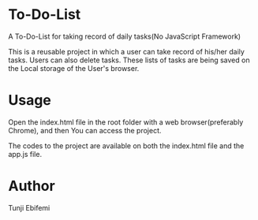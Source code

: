 # To-Do-List
A To-Do-List for taking record of daily tasks(No JavaScript Framework)

This is a reusable project in which a user can take record of his/her daily tasks.
Users can also delete tasks.
These lists of tasks are being saved on the Local storage of the User's browser.

# Usage
Open the index.html file in the root folder with a web browser(preferably Chrome), and then You can access the project.

The codes to the project are available on both the index.html file and the app.js file.

# Author
Tunji Ebifemi
